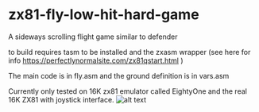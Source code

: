 # zx81-fly-low-hit-hard-game
A sideways scrolling flight game similar to defender
 
to build requires tasm to be installed and the zxasm wrapper (see here for info https://perfectlynormalsite.com/zx81qstart.html )

The main code is in fly.asm and the ground definition is in vars.asm

Currently only tested on 16K zx81 emulator called EightyOne and the real 16K ZX81 with joystick interface.
![alt text](https://github.com/AdrianPilko/.jpg?raw=true)

